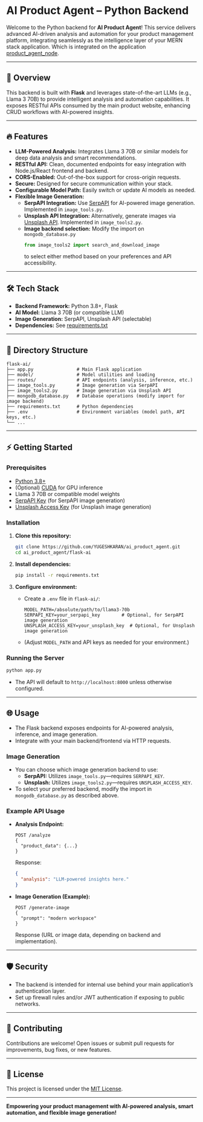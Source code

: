 # AI Product Agent – Python Backend

Welcome to the Python backend for **AI Product Agent**! This service delivers advanced AI-driven analysis and automation for your product management platform, integrating seamlessly as the intelligence layer of your MERN stack application. Which is integrated on the application [product_agent_node](https://github.com/YUGESHKARAN/product_agent_node.git).

---

## 🚀 Overview

This backend is built with **Flask** and leverages state-of-the-art LLMs (e.g., Llama 3 70B) to provide intelligent analysis and automation capabilities. It exposes RESTful APIs consumed by the main product website, enhancing CRUD workflows with AI-powered insights.

---

## 🔥 Features

- **LLM-Powered Analysis:** Integrates Llama 3 70B or similar models for deep data analysis and smart recommendations.
- **RESTful API:** Clean, documented endpoints for easy integration with Node.js/React frontend and backend.
- **CORS-Enabled:** Out-of-the-box support for cross-origin requests.
- **Secure:** Designed for secure communication within your stack.
- **Configurable Model Path:** Easily switch or update AI models as needed.
- **Flexible Image Generation:**  
  - **SerpAPI Integration:** Use [SerpAPI](https://serpapi.com/) for AI-powered image generation. Implemented in `image_tools.py`.
  - **Unsplash API Integration:** Alternatively, generate images via [Unsplash API](https://unsplash.com/developers). Implemented in `image_tools2.py`.
  - **Image backend selection:** Modify the import on `mongodb_database.py`  
    ```python
    from image_tools2 import search_and_download_image
    ```
    to select either method based on your preferences and API accessibility.

---

## 🛠️ Tech Stack

- **Backend Framework:** Python 3.8+, Flask
- **AI Model:** Llama 3 70B (or compatible LLM)
- **Image Generation:** SerpAPI, Unsplash API (selectable)
- **Dependencies:** See [requirements.txt](./requirements.txt)

---

## 📁 Directory Structure

```
flask-ai/
├── app.py                # Main Flask application
├── model/                # Model utilities and loading
├── routes/               # API endpoints (analysis, inference, etc.)
├── image_tools.py        # Image generation via SerpAPI
├── image_tools2.py       # Image generation via Unsplash API
├── mongodb_database.py   # Database operations (modify import for image backend)
├── requirements.txt      # Python dependencies
├── .env                  # Environment variables (model path, API keys, etc.)
└── ...
```

---

## ⚡ Getting Started

### Prerequisites

- [Python 3.8+](https://www.python.org/)
- (Optional) [CUDA](https://developer.nvidia.com/cuda-zone) for GPU inference
- Llama 3 70B or compatible model weights
- [SerpAPI Key](https://serpapi.com/manage-api-key) (for SerpAPI image generation)
- [Unsplash Access Key](https://unsplash.com/developers) (for Unsplash image generation)

### Installation

1. **Clone this repository:**
   ```bash
   git clone https://github.com/YUGESHKARAN/ai_product_agent.git
   cd ai_product_agent/flask-ai
   ```

2. **Install dependencies:**
   ```bash
   pip install -r requirements.txt
   ```

3. **Configure environment:**
   - Create a `.env` file in `flask-ai/`:
     ```
     MODEL_PATH=/absolute/path/to/llama3-70b
     SERPAPI_KEY=your_serpapi_key        # Optional, for SerpAPI image generation
     UNSPLASH_ACCESS_KEY=your_unsplash_key  # Optional, for Unsplash image generation
     ```
   - (Adjust `MODEL_PATH` and API keys as needed for your environment.)

### Running the Server

```bash
python app.py
```
- The API will default to `http://localhost:8000` unless otherwise configured.

---

## 🌐 Usage

- The Flask backend exposes endpoints for AI-powered analysis, inference, and image generation.
- Integrate with your main backend/frontend via HTTP requests.

### Image Generation

- You can choose which image generation backend to use:
  - **SerpAPI:** Utilizes `image_tools.py`—requires `SERPAPI_KEY`.
  - **Unsplash:** Utilizes `image_tools2.py`—requires `UNSPLASH_ACCESS_KEY`.
- To select your preferred backend, modify the import in `mongodb_database.py` as described above.

### Example API Usage

- **Analysis Endpoint:**
  ```
  POST /analyze
  {
    "product_data": {...}
  }
  ```
  Response:
  ```json
  {
    "analysis": "LLM-powered insights here."
  }
  ```

- **Image Generation (Example):**
  ```
  POST /generate-image
  {
    "prompt": "modern workspace"
  }
  ```
  Response (URL or image data, depending on backend and implementation).

---

## 🛡️ Security

- The backend is intended for internal use behind your main application’s authentication layer.
- Set up firewall rules and/or JWT authentication if exposing to public networks.

---

## 🤝 Contributing

Contributions are welcome! Open issues or submit pull requests for improvements, bug fixes, or new features.

---

## 📄 License

This project is licensed under the [MIT License](../LICENSE).

---

**Empowering your product management with AI-powered analysis, smart automation, and flexible image generation!**
